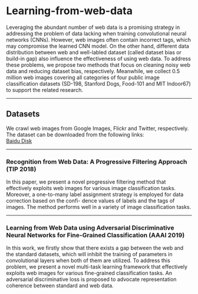 # Learning-from-web-data
Leveraging the abundant number of web data is a promising strategy in addressing the problem of data lacking when training convolutional neural networks (CNNs). However, web images often contain incorrect tags, which may compromise the learned CNN model. On the other hand, different data distribution between web and well-labled dataset (called dataset bias or build-in gap) also influence the effectiveness of using web data. To address these problems, we propose two methods that focus on cleaning noisy web data and reducing dataset bias, respectively. Meanwhile, we collect 0.5 million web images covering all categories of four public image classification datasets (SD-198, Stanford Dogs, Food-101 and MIT Indoor67) to support the related research.

****
## Datasets
We crawl web images from Google Images, Flickr and Twitter, respectively. <br>
The dataset can be downloaded from the following links:<br>
[Baidu Disk](https://pan.baidu.com/s/1vJWXM-SN7p5QttZZ_nzqQA)


****
### Recognition from Web Data: A Progressive Filtering Approach (TIP 2018)
In this paper, we present a novel progressive filtering method that effectively exploits web images for various image classification tasks. Moreover, a one-to-many label assignment strategy is employed for data correction based on the confi-
dence values of labels and the tags of images. The method performs well in a variety of image classification tasks.

****
### Learning from Web Data using Adversarial Discriminative Neural Networks for Fine-Grained Classification (AAAI 2019)
In this work, we firstly show that there exists a gap between the web and the standard datasets, which will inhibit the training of parameters in convolutional layers when both of them are utilized. To address this problem, we present a novel multi-task learning framework that effectively exploits web images for various fine-grained classification tasks. An adversarial discriminative loss is proposed to advocate representation coherence between standard and web data.

